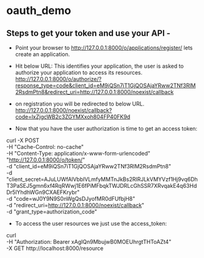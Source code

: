 # oauth_demo

## Steps to get your token and use your API - 

 - Point your browser to http://127.0.0.1:8000/o/applications/register/ lets create an application.

 - Hit below URL: This identifies your application, the user is asked to authorize your application to access its resources.
http://127.0.0.1:8000/o/authorize/?response_type=code&client_id=eM9iQSn7iT1GjQOSAjaYRww2TNf3RlM2RsdmPtn8&redirect_uri=http://127.0.0.1:8000/noexist/callback

 - on registration you will be redirected to below URL.
http://127.0.0.1:8000/noexist/callback?code=lxZjgcWB2c3ZGYMXxoh804FP40FK9d

 - Now that you have the user authorization is time to get an access token:
 
curl -X POST \
    -H "Cache-Control: no-cache" \
    -H "Content-Type: application/x-www-form-urlencoded" \
    "http://127.0.0.1:8000/o/token/" \
    -d "client_id=eM9iQSn7iT1GjQOSAjaYRww2TNf3RlM2RsdmPtn8" \
    -d "client_secret=AJuLUWfAlVbblVLmfyMMTnJkBs2RIRJLkVMYVzf1Hj9vq6DhT3PaSEJ5gmn6xf4RqRWwj1E6fPiMFbqkTWJDRLcGhSSR7XRvqakE4q63HdDr5lYhdhWGn9CXAEFKrybr" \
    -d "code=wJ0Y9N9S0nWgQsDJyofMR0dFUfbjH8" \
    -d "redirect_uri=http://127.0.0.1:8000/noexist/callback" \
    -d "grant_type=authorization_code"

 - To access the user resources we just use the access_token:
 
curl \
    -H "Authorization: Bearer xAgIQn9MbujwB0MOEUhrgtTHToAZt4" \
    -X GET http://localhost:8000/resource
